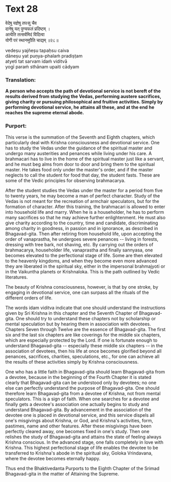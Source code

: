 # Text 28

वेदेषु यज्ञेषु तपःसु चैव  
दानेषु यत् पुण्यफलं प्रदिष्टम् ।  
अत्येति तत्सर्वमिदं विदित्वा  
योगी परं स्थानमुपैति चाद्यम् ॥२८॥

vedeṣu yajñeṣu tapaḥsu caiva  
dāneṣu yat puṇya-phalaḿ pradiṣṭam  
atyeti tat sarvam idaḿ viditvā  
yogī paraḿ sthānam upaiti cādyam



### Translation:

**A person who accepts the path of devotional service is not bereft of the results derived from studying the Vedas, performing austere sacrifices, giving charity or pursuing philosophical and fruitive activities. Simply by performing devotional service, he attains all these, and at the end he reaches the supreme eternal abode.**

### Purport:

This verse is the summation of the Seventh and Eighth chapters, which particularly deal with Krishna consciousness and devotional service. One has to study the Vedas under the guidance of the spiritual master and undergo many austerities and penances while living under his care. A brahmacari has to live in the home of the spiritual master just like a servant, and he must beg alms from door to door and bring them to the spiritual master. He takes food only under the master's order, and if the master neglects to call the student for food that day, the student fasts. These are some of the Vedic principles for observing brahmacarya.

After the student studies the Vedas under the master for a period from five to twenty years, he may become a man of perfect character. Study of the Vedas is not meant for the recreation of armchair speculators, but for the formation of character. After this training, the brahmacari is allowed to enter into household life and marry. When he is a householder, he has to perform many sacrifices so that he may achieve further enlightenment. He must also give charity according to the country, time and candidate, discriminating among charity in goodness, in passion and in ignorance, as described in Bhagavad-gita. Then after retiring from household life, upon accepting the order of vanaprastha, he undergoes severe penances -- living in forests, dressing with tree bark, not shaving, etc. By carrying out the orders of brahmacarya, householder life, vanaprastha and finally sannyasa, one becomes elevated to the perfectional stage of life. Some are then elevated to the heavenly kingdoms, and when they become even more advanced they are liberated in the spiritual sky, either in the impersonal brahmajyoti or in the Vaikuntha planets or Krishnaloka. This is the path outlined by Vedic literatures.

The beauty of Krishna consciousness, however, is that by one stroke, by engaging in devotional service, one can surpass all the rituals of the different orders of life.

The words idam viditva indicate that one should understand the instructions given by Sri Krishna in this chapter and the Seventh Chapter of Bhagavad-gita. One should try to understand these chapters not by scholarship or mental speculation but by hearing them in association with devotees. Chapters Seven through Twelve are the essence of Bhagavad-gita. The first six and the last six chapters are like coverings for the middle six chapters, which are especially protected by the Lord. If one is fortunate enough to understand Bhagavad-gita -- especially these middle six chapters -- in the association of devotees, then his life at once becomes glorified beyond all penances, sacrifices, charities, speculations, etc., for one can achieve all the results of these activities simply by Krishna consciousness.

One who has a little faith in Bhagavad-gita should learn Bhagavad-gita from a devotee, because in the beginning of the Fourth Chapter it is stated clearly that Bhagavad-gita can be understood only by devotees; no one else can perfectly understand the purpose of Bhagavad-gita. One should therefore learn Bhagavad-gita from a devotee of Krishna, not from mental speculators. This is a sign of faith. When one searches for a devotee and finally gets a devotee's association one actually begins to study and understand Bhagavad-gita. By advancement in the association of the devotee one is placed in devotional service, and this service dispels all one's misgivings about Krishna, or God, and Krishna's activities, form, pastimes, name and other features. After these misgivings have been perfectly cleared away, one becomes fixed in one's study. Then one relishes the study of Bhagavad-gita and attains the state of feeling always Krishna conscious. In the advanced stage, one falls completely in love with Krishna. This highest perfectional stage of life enables the devotee to be transferred to Krishna's abode in the spiritual sky, Goloka Vrindavana, where the devotee becomes eternally happy.

Thus end the Bhaktivedanta Purports to the Eighth Chapter of the Srimad Bhagavad-gita in the matter of Attaining the Supreme.